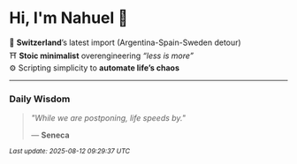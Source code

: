 # Hi, I'm Nahuel :tiger:

📍 **Switzerland**’s latest import (Argentina-Spain-Sweden detour)  
⛩️ **Stoic minimalist** overengineering *“less is more”*  
⚙️ Scripting simplicity to **automate life’s chaos**

---

### Daily Wisdom
> _"While we are postponing, life speeds by."_  
>
> — **Seneca**

<sub>*Last update: 2025-08-12 09:29:37 UTC*</sub>

